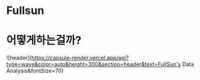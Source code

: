 # Fullsun
# 어떻게하는걸까?
![header](https://capsule-render.vercel.app/api?type=wave&color=auto&height=300&section=header&text=FullSun's Data Analysis&fontSize=70)
